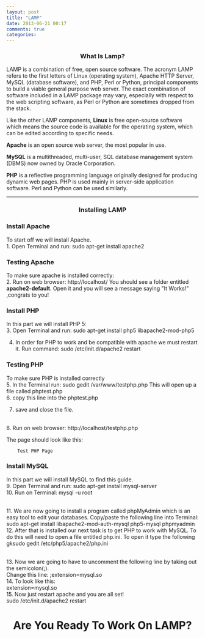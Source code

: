 ```yaml
---
layout: post
title: "LAMP"
date: 2013-06-21 00:17
comments: true
categories: 
---
```


<h3 align="center"> What Is Lamp?</h3>
LAMP is a combination of free, open source software. The acronym LAMP refers to the first letters of Linux (operating system), Apache HTTP Server, MySQL (database software), and PHP, Perl or Python, principal components to build a viable general purpose web server.
The exact combination of software included in a LAMP package may vary, especially with respect to the web scripting software, as Perl or Python are sometimes dropped from the stack.

Like the other LAMP components, <b>Linux</b> is free open-source software which means the source code is available for the operating system, which can be edited according to specific needs.

<b>Apache</b> is an open source web server, the most popular in use.

<b>MySQL</b> is a multithreaded, multi-user, SQL database management system (DBMS) now owned by Oracle Corporation.

<b>PHP</b> is a reflective programming language originally designed for producing dynamic web pages. PHP is used mainly in server-side application software. Perl and Python can be used similarly.

---
<h3 align="center">Installing LAMP</h3>
<h3>Install Apache</h3>
To start off we will install Apache.<br>
1. Open Terminal and run:
		sudo apt-get install apache2
<br><h3>Testing Apache</h3>
To make sure apache is installed correctly:<br>
2. Run on web browser:
		http://localhost/
You should see a folder entitled <b> apache2-default</b>. Open it and you will see a message saying "It Works!" ,congrats to you!<br>
<h3>Install PHP</h3>
 In this part we will install PHP 5:<br>
3. Open Terminal and run:
		sudo apt-get install php5 libapache2-mod-php5 

4. In order for PHP to work and be compatible with apache we must restart it. Run command:
		sudo /etc/init.d/apache2 restart
<p>
<p><h3>Testing PHP</h3></p>
To make sure PHP is installed correctly
<br>5. In the Terminal run:
		sudo gedit /var/www/testphp.php
This will open up a file called  phptest.php
<br>
6. copy this line into the phptest.php
		<?php phpinfo(); ?> 

7. save and close the file.
<br>
8. Run on web browser:
		http://localhost/testphp.php

The page should look like this:
		
		
		
 		Test PHP Page
		
		
		
		
		
		
		
		
		
		
<h3>Install MySQL</h3>
 In this part we will install MySQL to find this guide.
<br>9. Open Terminal and run:
		sudo apt-get install mysql-server
<br>10. Run on Terminal:
		mysql -u root

<br>11. We are now going to install a program called phpMyAdmin which is an easy tool to edit your databases. Copy/paste the following line into Terminal:
		sudo apt-get install libapache2-mod-auth-mysql php5-mysql phpmyadmin
<br>12. After that is installed our next task is to get PHP to work with MySQL. To do this will need to open a file entitled php.ini. To open it type the following<br>
		gksudo gedit /etc/php5/apache2/php.ini

<br>13. Now we are going to have to uncomment the following line by taking out the semicolon(;).
  <br>  Change this line:
		;extension=mysql.so
<br>14. To look like this:<br>
		extension=mysql.so
<br>15. Now just restart apache and you are all set! <br>
		sudo /etc/init.d/apache2 restart
<br>
<h1 align="center"> Are You Ready To Work On LAMP?</h1>
<br>
